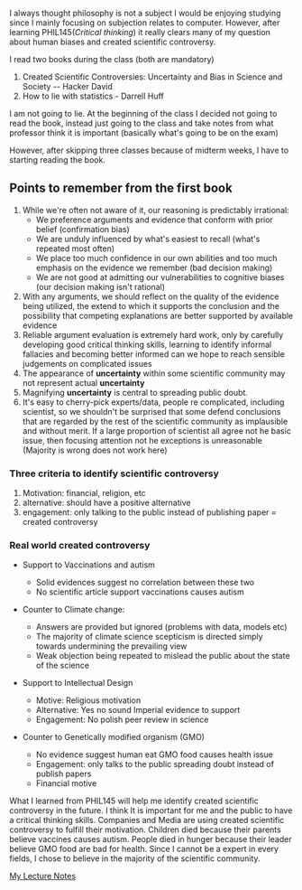 I always thought philosophy is not a subject I would be enjoying studying since I mainly focusing on subjection relates to computer. However, after learning PHIL145(_Critical thinking_) it really clears many of my question about human biases and created scientific controversy. 


I read two books during the class (both are mandatory)
1. Created Scientific Controversies: Uncertainty and Bias in Science and Society -- Hacker David
2. How to lie with statistics - Darrell Huff

I am not going to lie. At the beginning of the class I decided not going to read the book, instead just going to the class and take notes from what professor think it is important (basically what's going to be on the exam)

However, after skipping three classes because of midterm weeks, I have to starting reading the book. 

## Points to remember from the first book

1.  While we're often not aware of it, our reasoning is predictably irrational:
    - We preference arguments and evidence that conform with prior belief (confirmation bias)
    - We are unduly influenced by what's easiest to recall (what's repeated most often)
    - We place too much confidence in our own abilities and too much emphasis on the evidence we remember (bad decision making)
    - We are not good at admitting our vulnerabilities to cognitive biases (our decision making isn't rational)
2.  With any arguments, we should reflect on the quality of the evidence being utilized, the extend to which it supports the conclusion and the possibility that competing explanations are better supported by available evidence
3.  Reliable argument evaluation is extremely hard work, only by carefully developing good critical thinking skills, learning to identify informal fallacies and becoming better informed can we hope to reach sensible judgements on complicated issues
4.  The appearance of __uncertainty__ within some scientific community may not represent actual __uncertainty__ 
5.  Magnifying __uncertainty__ is central to spreading public doubt. 
6.  It's easy to cherry-pick experts/data, people re complicated, including scientist, so we shouldn't be surprised that some defend conclusions that are regarded by the rest of the scientific community as implausible and without merit. If a large proportion of scientist all agree not he basic issue, then focusing attention not he exceptions is unreasonable (Majority is wrong does not work here)

### Three criteria to identify scientific controversy

1. Motivation: financial, religion, etc
2. alternative: should have a positive alternative
3. engagement: only talking to the public instead of publishing paper  = created controversy


### Real world created controversy

- Support to Vaccinations and autism
  - Solid evidences suggest no correlation between these two
  - No scientific article support vaccinations causes autism 

- Counter to Climate change: 
  - Answers are provided but ignored (problems with data, models etc)
  - The majority of climate science scepticism is directed simply towards undermining the prevailing view
  - Weak objection being repeated to mislead the public about the state of the science

- Support to Intellectual Design
  - Motive: Religious motivation
  - Alternative: Yes no sound Imperial evidence to support
  - Engagement: No polish peer review in science

- Counter to Genetically modified organism (GMO)
  - No evidence suggest human eat GMO food causes health issue
  - Engagement: only talks to the public spreading doubt instead of publish papers
  - Financial motive


What I learned from PHIL145 will help me identify created scientific controversy in the future. I think It is important for me and the public to have a critical thinking skills. Companies and Media are using created scientific controversy to fulfill their motivation. Children died because their parents believe vaccines causes autism. People died in hunger because their leader believe GMO food are bad for health. Since I cannot be a expert in every fields, I chose to believe in the majority of the scientific community.


[My Lecture Notes](https://github.com/iFun/notes/tree/gh-pages/PHIL145)


